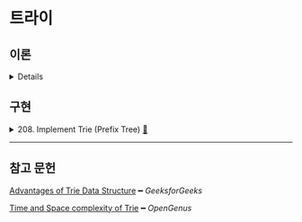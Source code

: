 # 트라이

## 이론

<details>
<br/>

트라이란

    문자열을 효과적으로 탐색하기 위한 자료구조이다.

장점은

<img src="assets/stringSearchCompare.png">

    삽입/탐색에 BST와 해싱보다 빠르다.
    
BST와 비교해보면, 

    - 삽입은 BST에서 트리를 재정렬해야하고

    - 탐색은 문자열의 문자가 leaf node에 있으면서, height가 문자열의 길이보다 높을 시

      문자하나를 찾는데도 O(n)이 걸릴 수 있기 때문에

      매번 hit하는 트라이보다 느릴 수 있다.
    
해싱과 비교하면

    - 삽입은 충돌된 해시키의 연결리스트 노드만큼 이동해야하고,
    
    - 탐색은 문자열의 문자가 p, l, a, y와 같이 연결리스트 뒤에 포진되있을 경우

      트라이보다 느릴 수 있다.

단점은
    
    많은 노드 포인터로 많은 메모리가 필요하다.

</details>

## 구현

<details>
<summary>208. Implement Trie (Prefix Tree)
  <a href="https://leetcode.com/problems/implement-trie-prefix-tree/">👊</a>
</summary>

    ...

> [`ADT/yongki/Trie/Trie.js`](https://github.com/cs-study-org/algorithm-study/blob/master/ADT/yongki/Trie/Trie.js) 를 눌러 확인할 수 있다.
> [`test/trie.test.js`](https://github.com/cs-study-org/algorithm-study/blob/master/11/yongki/test/Trie.test.js)에서 테스트 해볼수 있다.

</details>

<hr/>

## 참고 문헌

[Advantages of Trie Data Structure](https://www.geeksforgeeks.org/advantages-trie-data-structure/) ━ *GeeksforGeeks*

[Time and Space complexity of Trie](https://iq.opengenus.org/time-complexity-of-trie/) ━ *OpenGenus*